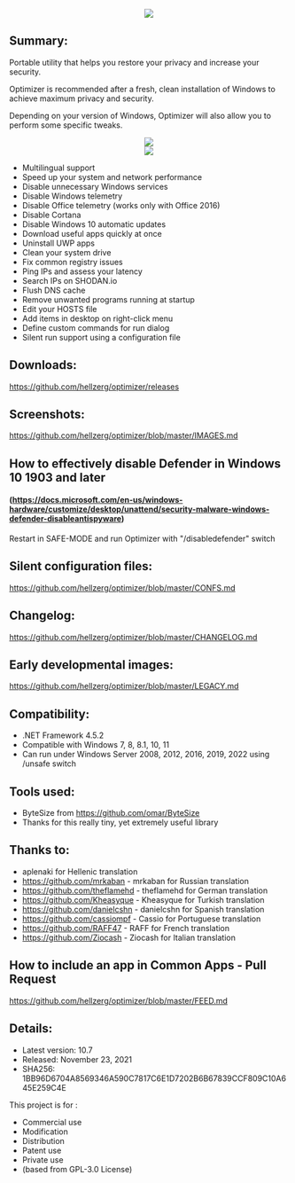 <p align="center">
   <img src="banner.png">
</p> 

## Summary: ##

Portable utility that helps you restore your privacy and increase your security.

Optimizer is recommended after a fresh, clean installation of Windows to achieve maximum privacy and security.

Depending on your version of Windows, Optimizer will also allow you to perform some specific tweaks.
<p align="center">
	<a href="https://github.com/hellzerg/optimizer/releases/download/10.7/Optimizer-10.7.exe" target="_blank">
		<img src="download-button.png">
		<br>
		<img src="flags.png">
	</a>
</p> 

* Multilingual support
* Speed up your system and network performance
* Disable unnecessary Windows services
* Disable Windows telemetry
* Disable Office telemetry (works only with Office 2016)
* Disable Cortana
* Disable Windows 10 automatic updates
* Download useful apps quickly at once
* Uninstall UWP apps
* Clean your system drive
* Fix common registry issues
* Ping IPs and assess your latency
* Search IPs on SHODAN.io
* Flush DNS cache
* Remove unwanted programs running at startup
* Edit your HOSTS file
* Add items in desktop on right-click menu
* Define custom commands for run dialog
* Silent run support using a configuration file

## Downloads: ##
https://github.com/hellzerg/optimizer/releases

## Screenshots: ##
https://github.com/hellzerg/optimizer/blob/master/IMAGES.md

## How to effectively disable Defender in Windows 10 1903 and later ##
#### (https://docs.microsoft.com/en-us/windows-hardware/customize/desktop/unattend/security-malware-windows-defender-disableantispyware) ####
Restart in SAFE-MODE and run Optimizer with "/disabledefender" switch

## Silent configuration files: ##
https://github.com/hellzerg/optimizer/blob/master/CONFS.md

## Changelog: ##
https://github.com/hellzerg/optimizer/blob/master/CHANGELOG.md

## Early developmental images: ##
https://github.com/hellzerg/optimizer/blob/master/LEGACY.md

## Compatibility: ##

* .NET Framework 4.5.2
* Compatible with Windows 7, 8, 8.1, 10, 11
* Can run under Windows Server 2008, 2012, 2016, 2019, 2022 using /unsafe switch

## Tools used: ##
* ByteSize from https://github.com/omar/ByteSize
* Thanks for this really tiny, yet extremely useful library

## Thanks to: ##
* aplenaki for Hellenic translation
* https://github.com/mrkaban - mrkaban for Russian translation
* https://github.com/theflamehd - theflamehd for German translation
* https://github.com/Kheasyque - Kheasyque for Turkish translation
* https://github.com/danielcshn - danielcshn for Spanish translation
* https://github.com/cassiompf - Cassio for Portuguese translation
* https://github.com/RAFF47 - RAFF for French translation
* https://github.com/Ziocash - Ziocash for Italian translation

## How to include an app in Common Apps - Pull Request
https://github.com/hellzerg/optimizer/blob/master/FEED.md

## Details: ##

* Latest version: 10.7
* Released: November 23, 2021
* SHA256: 1BB96D6704A8569346A590C7817C6E1D7202B6B67839CCF809C10A645E259C4E

This project is for :
   * Commercial use
   * Modification
   * Distribution
   * Patent use
   * Private use
 * (based from  GPL-3.0 License)

